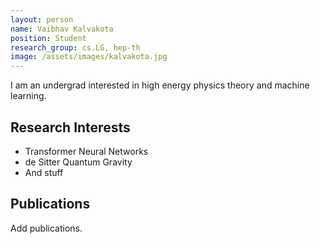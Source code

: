 ```yaml
---
layout: person
name: Vaibhav Kalvakota
position: Student
research_group: cs.LG, hep-th
image: /assets/images/kalvakota.jpg
---
```


I am an undergrad interested in high energy physics theory and machine learning. 

## Research Interests

- Transformer Neural Networks
- de Sitter Quantum Gravity
- And stuff

## Publications

Add publications.
